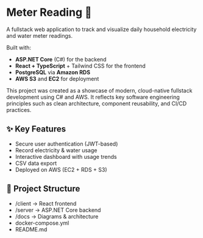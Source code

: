 # Meter Reading 🌿

A fullstack web application to track and visualize daily household electricity and water meter readings.

Built with:
- **ASP.NET Core** (C#) for the backend
- **React + TypeScript** + Tailwind CSS for the frontend
- **PostgreSQL** via **Amazon RDS**
- **AWS S3** and **EC2** for deployment

This project was created as a showcase of modern, cloud-native fullstack development using C# and AWS. It reflects key software engineering principles such as clean architecture, component reusability, and CI/CD practices.

## ✨ Key Features
- Secure user authentication (JWT-based)
- Record electricity & water usage
- Interactive dashboard with usage trends
- CSV data export
- Deployed on AWS (EC2 + RDS + S3)

## 📁 Project Structure
- /client → React frontend
- /server → ASP.NET Core backend
- /docs → Diagrams & architecture
- docker-compose.yml
- README.md
